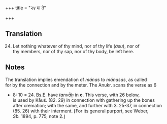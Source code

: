 +++
title = "२४ मा ते"

+++
## Translation
24. Let nothing whatever of thy mind, nor of thy life (*ásu*), nor of  
thy members, nor of thy sap, nor of thy body, be left here.

## Notes
The translation implies emendation of *mánas* to *mánasas*, as called  
for by the connection and by the meter. The Anukr. scans the verse as 6  
+ 8: 10 = 24. Bs.E. have *tanvā̀ḥ* in **c**. This verse, with 26 below,  
is used by Kāuś. (82. 29) in connection with gathering up the bones  
after cremation; with the same, and further with 3. 25-37, in connection  
(85. 26) with their interment. ⌊For its general purport, see Weber,  
*Sb.* 1894, p. 775, note 2.⌋
